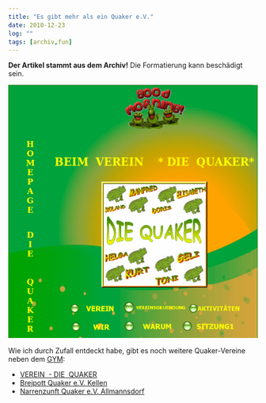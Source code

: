 ```yaml
---
title: "Es gibt mehr als ein Quaker e.V."
date: 2010-12-23
log: ""
tags: [archiv,fun]
---
```

**Der Artikel stammt aus dem Archiv!** Die Formatierung kann beschädigt sein.

![quaker_ev.png](quaker_ev.png)

Wie ich durch Zufall entdeckt habe, gibt es noch weitere Quaker-Vereine neben dem <a href="http://www.rgdf.de">GYM</a>:

<ul>
    <li><a href="http://die-quaker.parkinson-life.de/"><span class="style11"><span class="style10">VEREIN&nbsp; - DIE&nbsp; QUAKER</span></span></a></li>
    <li><a href="http://www.cellina.de/Terminkalender.htm">Brejpott Quaker e.V. Kellen</a></li>
    <li><a href="http://www.nz-quaker.de/">Narrenzunft Quaker e.V. Allmannsdorf</a></li>
</ul>
<!--break-->

